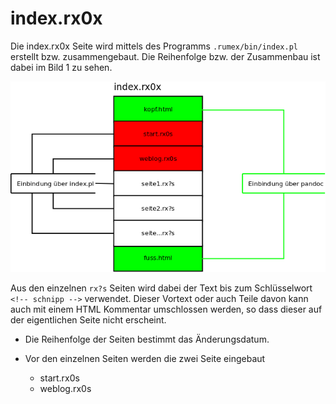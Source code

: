 index.rx0x
=============================

Die index.rx0x Seite wird mittels des Programms
`.rumex/bin/index.pl` erstellt bzw. zusammengebaut.
Die Reihenfolge bzw. der Zusammenbau ist dabei im
Bild 1 zu sehen.

![Bild1: Zusammenbau der index.rx0x](dia/index.rx0x.png)

Aus den einzelnen `rx?s` Seiten wird dabei der Text
bis zum Schlüsselwort `<!-- schnipp -->` verwendet.
Dieser Vortext oder auch Teile davon 
kann auch mit einem HTML Kommentar umschlossen werden,
so dass dieser auf der eigentlichen Seite nicht erscheint.

- Die Reihenfolge der Seiten bestimmt das Änderungsdatum.

- Vor den einzelnen Seiten werden die zwei Seite eingebaut

	- start.rx0s 
	- weblog.rx0s

<!-- vim: set ft=pandoc: -->
